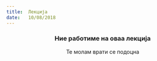 ```yaml
---
title:  Лекција
date:   10/08/2018
---
```


### <center>Ние работиме на оваа лекција</center>
<center>Те молам врати се подоцна</center>